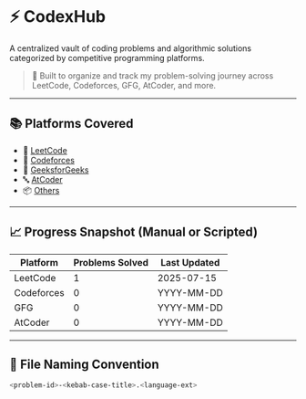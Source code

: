 # ⚡ CodexHub

A centralized vault of coding problems and algorithmic solutions categorized by competitive programming platforms.

> 🚀 Built to organize and track my problem-solving journey across LeetCode, Codeforces, GFG, AtCoder, and more.

---

## 📚 Platforms Covered

- 📘 [LeetCode](./leetcode/)
- 🏁 [Codeforces](./codeforces/)
- 🧠 [GeeksforGeeks](./gfg/)
- 🔤 [AtCoder](./atcoder/)
- 📦 [Others](./others/)

---

## 📈 Progress Snapshot (Manual or Scripted)

| Platform     | Problems Solved | Last Updated |
|--------------|------------------|---------------|
| LeetCode     | 1                | 2025-07-15    |
| Codeforces   | 0                | YYYY-MM-DD    |
| GFG          | 0                | YYYY-MM-DD    |
| AtCoder      | 0                | YYYY-MM-DD    |

---

## 🧱 File Naming Convention

```bash
<problem-id>-<kebab-case-title>.<language-ext>
